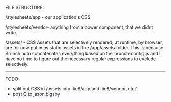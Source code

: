 FILE STRUCTURE:

/stylesheets/app - our application's CSS

/stylesheets/vendor- anything from a bower component, that we didnt write.

/assets/ - CSS Assets that are selectively rendered, at runtime, by browser, are for now put in as static assets in the /app/assets folder. This is because Brunch auto concatenates everything based on the brunch-config.js and I have no time to figure out the necessary regular expressions to exclude selectively. 

-------------

TODO:
- split out CSS in /assets into ltie8/app and ltie8/vendor, etc?
- post Q to jason bigsby

